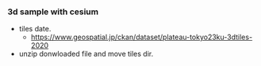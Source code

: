### 3d sample with cesium
* tiles date.
  * https://www.geospatial.jp/ckan/dataset/plateau-tokyo23ku-3dtiles-2020
* unzip donwloaded file and move tiles dir.

